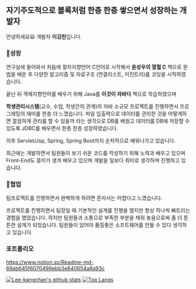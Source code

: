 

## 자기주도적으로 블록처럼 한층 한층 쌓으면서 성장하는 개발자

안녕하세요😃 개발자 **이강찬**입니다.

### 🌱성장

연구실에 들어와서 처음에 절차지향언어 C언어로 시작해서 **윤성우의 열혈 C** 책으로 문법을 배운 후 다양한 알고리즘 및 자료구조 (연결리스트, 이진트리)를 코딩을 시작하였습니다.

끝난 뒤 객체지향언어를 배우기 위해 Java를 **이것이 자바다** 책으로 학습하였으며  

**학생관리시스템**(교수, 수업, 학생간의 관계)의 자바 소규모 프로젝트를 진행하면서 프로그래밍의 재미를 한층 더 느꼈습니다. 파일 입출력으로 데이터를 관리한 것을 어떻게하면 깔끔하게 관리를 할 수 있을까 라는 생각으로 DB를 배웠고 데이터를 DB에 저장할 수 있도록 JDBC를 배우면서 한층 한층 성장하였습니다.

이후 Servlet/Jsp, Spring, Spring Boot까지 순차적으로 배워나가고 있습니다.

최근에는 개발하면서 팀원들이 보기 쉬운 코드를 작성하기 위해 노력과 배우고 있으며 Front-End도 흥미가 생겨 배우고 있으며 개발을 일보다 취미로 생각하며 진행하고 있습니다.

### 👬협업

팀프로젝트를 진행하면서 완벽하게 하려면 혼자서는 어렵다고 느꼈습니다. 

프로젝트를 진행하면서 팀장일 때 기본적인 설계를 진행을 했지만 항상 하나씩 빠트리는 경험을 했었습니다. 하지만 팀원들과 소통으로 부족한 부분을 채워 놓음으로써 좀 더 튼튼한 설계가 되었습니다. 팀원들이 있어야 품질좋은 소프트웨어를 만들 수 있다 생각하고 있습니다.

### 포트폴리오
https://www.notion.so/Readme-md-69ab645f6070499ebb3e840654a8a93c




[![Lee-kangchan's github stats](https://github-readme-stats.vercel.app/api?username=Lee-kangchan)](https://github.com/Lee-kangchan/github-readme-stats)
[![Top Langs](https://github-readme-stats.vercel.app/api/top-langs/?username=Lee-kangchan&layout=compact)](https://github.com/Lee-kangchan/github-readme-stats)
